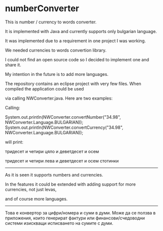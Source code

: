 # numberConverter

This is number / currency to words converter. 

It is implemented with Java and currently supports only bulgarian language.

It was implemented due to a requirement in one project I was working.

We needed currencies to words convertion library.

I could not find an open source code so I decided to implement one and share it.

My intention in the future is to add more languages.

The repository contains an eclipse project with very few files. When compiled the application could be used

via calling NWConverter.java. Here are two examples:

Calling:

System.out.println(NWConverter.convertNumber("34.98", NWConverter.Language.BULGARIAN));
System.out.println(NWConverter.convertCurrency("34.98", NWConverter.Language.BULGARIAN));

will print:

тридесет и четири цяло и деветдесет и осем

тридесет и четири лева и деветдесет и осем стотинки

---------

As it is seen it supports numbers and currencies. 

In the features it could be extended with adding support for more currencies, not just levas,

and of course more languages.


-----------------------------------------------------------------------------------------------------------------

Това е конвертор за цифри/номера и суми в думи.
Може да се ползва в приложения, които генерират фактури
или финансови/счедоводни системи изискващи исписването на сумите с думи.
